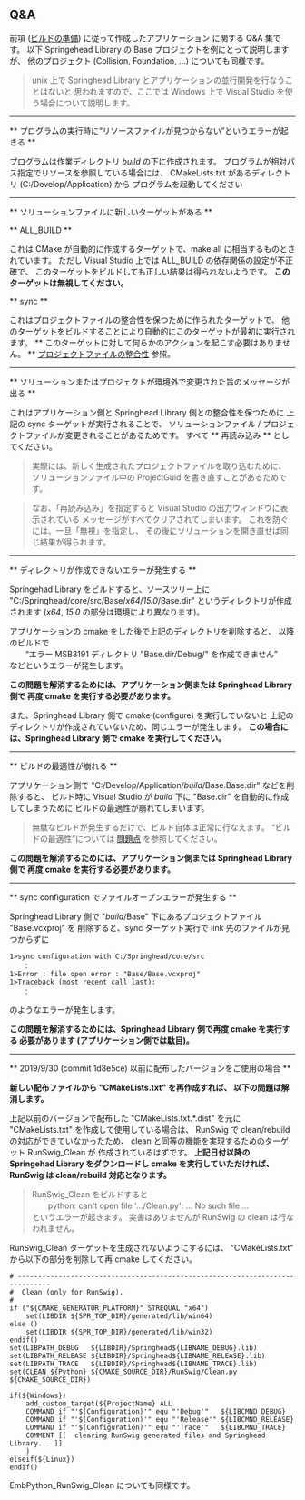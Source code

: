 ## Q&A

前項 ([ビルドの準備](/application/Preparation.md)) に従って作成したアプリケーション
に関する Q&A 集です。
以下 Springehead Library の Base プロジェクトを例にとって説明しますが、
他のプロジェクト (Collision, Foundation, ...) についても同様です。

> unix 上で Springhead Library とアプリケーションの並行開発を行なうことはないと
思われますので、ここでは Windows 上で Visual Studio を使う場合について説明します。

----
** プログラムの実行時に“リソースファイルが見つからない”というエラーが起きる **

プログラムは作業ディレクトリ *build* の下に作成されます。
プログラムが相対パス指定でリソースを参照している場合には、
CMakeLists.txt があるディレクトリ (C:/Develop/Application) から
プログラムを起動してください

----
** ソリューションファイルに新しいターゲットがある **

** ALL_BUILD **

これは CMake が自動的に作成するターゲットで、make all に相当するものとされています。
ただし Visual Studio 上では ALL_BUILD の依存関係の設定が不正確で、
このターゲットをビルドしても正しい結果は得られないようです。
**このターゲットは無視してください。**

** sync **

これはプロジェクトファイルの整合性を保つために作られたターゲットで、
他のターゲットをビルドすることにより自動的にこのターゲットが最初に実行されます。
** このターゲットに対して何らかのアクションを起こす必要はありません。 **
[プロジェクトファイルの整合性](/application/Solutions.md#ProjectFileIntegration)
 参照。

----
** ソリューションまたはプロジェクトが環境外で変更された旨のメッセージが出る **

これはアプリケーション側と Springhead Library 側との整合性を保つために
上記の sync ターゲットが実行されることで、
ソリューションファイル / プロジェクトファイルが変更されることがあるためです。
すべて ** 再読み込み ** としてください。
> 実際には、新しく生成されたプロジェクトファイルを取り込むために、
ソリューションファイル中の ProjectGuid を書き直すことがあるためです。

> なお、「再読み込み」を指定すると Visual Studio の出力ウィンドウに表示されている
メッセージがすべてクリアされてしまいます。
これを防ぐには、一旦「無視」を指定し、
その後にソリューションを開き直せば同じ結果が得られます。

----
** ディレクトリが作成できないエラーが発生する **

Springehad Library をビルドすると、ソースツリー上に
 "C:/Springhead/core/src/Base/*x64*/*15.0*/Base.dir"
 というディレクトリが作成されます
 (*x64*, *15.0* の部分は環境により異なります)。

アプリケーションの cmake をした後で上記のディレクトリを削除すると、
以降のビルドで<br>
　　“エラー MSB3191 ディレクトリ "Base.dir/Debug/" を作成できません”<br>
などというエラーが発生します。

**この問題を解消するためには、アプリケーション側または Springhead Library 側で
再度 cmake を実行する必要があります。**

また、Springhead Library 側で cmake (configure) を実行していないと
上記のディレクトリが作成されていないため、同じエラーが発生します。
**この場合には、Springhead Library 側で cmake を実行してください。**

----
<a id="CrumbleBuildOptimization"></a>
** ビルドの最適性が崩れる **

アプリケーション側で "C:/Develop/Application/*build*/Base.Base.dir" などを削除すると、
ビルド時に Visual Studio が *build* 下に "Base.dir" を自動的に作成してしまうために
ビルドの最適性が崩れてしまいます。

> 無駄なビルドが発生するだけで、ビルド自体は正常に行なえます。
“ビルドの最適性”については [問題点](/application/Problems.md#BuildOptimality)
 を参照してください。

**この問題を解消するためには、アプリケーション側または Springhead Library 側で
再度 cmake を実行する必要があります。**

----
** sync configuration でファイルオープンエラーが発生する **

Springhead Library 側で "*build*/Base" 下にあるプロジェクトファイル "Base.vcxproj" を
削除すると、sync ターゲット実行で link 先のファイルが見つからずに

```
1>sync configuration with C:/Springhead/core/src
　　：
1>Error : file open error : "Base/Base.vcxproj"
1>Traceback (most recent call last):
　　：
```
のようなエラーが発生します。

**この問題を解消するためには、Springhead Library 側で再度 cmake を実行する
必要があります (アプリケーション側では駄目)。**

----
** 2019/9/30 (commit 1d8e5ce) 以前に配布したバージョンをご使用の場合 **

**新しい配布ファイルから "CMakeLists.txt" を再作成すれば、
以下の問題は解消します。**

上記以前のバージョンで配布した "CMakeLists.txt.\*.dist" を元に
 "CMakeLists.txt" を作成して使用している場合は、
RunSwig で clean/rebuild の対応ができていなかったため、
clean と同等の機能を実現するためのターゲット RunSwig\_Clean が
作成されているはずです。
**上記日付以降の Springehad Library をダウンロードし cmake を実行していただければ、
RunSwig は clean/rebuild 対応となります。**

> RunSwig\_Clean をビルドすると<br>
　　python: can't open file '.../Clean.py': ... No such file ...<br>
というエラーが起きます。
実害はありませんが RunSwig の clean は行なわれません。

RunSwig\_Clean ターゲットを生成されないようにするには、
 "CMakeLists.txt" から以下の部分を削除して再 cmake してください。

```
# ------------------------------------------------------------------------------
#  Clean (only for RunSwig).
#
if ("${CMAKE_GENERATOR_PLATFORM}" STREQUAL "x64")
    set(LIBDIR ${SPR_TOP_DIR}/generated/lib/win64)
else ()
    set(LIBDIR ${SPR_TOP_DIR}/generated/lib/win32)
endif()
set(LIBPATH_DEBUG   ${LIBDIR}/Springhead${LIBNAME_DEBUG}.lib)
set(LIBPATH_RELEASE ${LIBDIR}/Springhead${LIBNAME_RELEASE}.lib)
set(LIBPATH_TRACE   ${LIBDIR}/Springhead${LIBNAME_TRACE}.lib)
set(CLEAN ${Python} ${CMAKE_SOURCE_DIR}/RunSwig/Clean.py ${CMAKE_SOURCE_DIR})

if(${Windows})
    add_custom_target(${ProjectName} ALL
	COMMAND if "'$(Configuration)'" equ "'Debug'"   ${LIBCMND_DEBUG}
	COMMAND if "'$(Configuration)'" equ "'Release'" ${LIBCMND_RELEASE}
	COMMAND if "'$(Configuration)'" equ "'Trace'"   ${LIBCMND_TRACE}
	COMMENT [[  clearing RunSwig generated files and Springhead Library... ]]
    )
elseif(${Linux})
endif()
```	

EmbPython\_RunSwig\_Clean についても同様です。	

